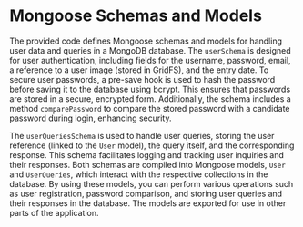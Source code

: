 <!DOCTYPE html>
<html lang="en">
<head>
    <meta charset="UTF-8">
    <meta name="viewport" content="width=device-width, initial-scale=1.0">
    <title>Mongoose Schemas and Models</title>
</head>
<body>

<h1>Mongoose Schemas and Models</h1>

<p>The provided code defines Mongoose schemas and models for handling user data and queries in a MongoDB database. The <code>userSchema</code> is designed for user authentication, including fields for the username, password, email, a reference to a user image (stored in GridFS), 
    and the entry date. To secure user passwords, a pre-save hook is used to hash the password before saving it to the database using bcrypt. This ensures that passwords are stored in a secure, encrypted form. Additionally, the schema includes a method 
    <code>comparePassword</code> to compare the stored password with a candidate password during login, enhancing security.</p>

<p>The <code>userQueriesSchema</code> is used to handle user queries, storing the user reference (linked to the <code>User</code> model), the query itself, and the corresponding response. 
    This schema facilitates logging and tracking user inquiries and their responses. Both schemas are compiled into Mongoose models, <code>User</code> and <code>UserQueries</code>, which interact with the 
    respective collections in the database. By using these models, you can perform various operations such as user registration, password comparison, and storing user queries and their responses in the database. The models are exported for use in other parts of the application.</p>

</body>
</html>
